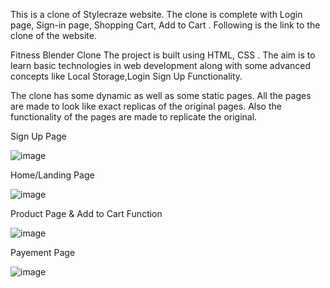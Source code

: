 This is a clone of Stylecraze website. The clone is complete with Login page, Sign-in page, Shopping Cart, Add to Cart . Following is the link to the clone of the website.

Fitness Blender Clone
The project is built using HTML, CSS . The aim is to learn basic technologies in web development along with some advanced concepts like Local Storage,Login Sign Up Functionality.

The clone has some dynamic as well as some static pages. All the pages are made to look like exact replicas of the original pages. Also the functionality of the pages are made to replicate the original.



Sign Up Page


![image](https://user-images.githubusercontent.com/103626320/193548396-4356afdb-b612-41f4-8504-5f8e01ce16ab.png)

Home/Landing Page


![image](https://user-images.githubusercontent.com/103626320/193548625-ff607e24-43f9-4721-bd29-f242a9a7da4e.png)

Product Page & Add to Cart Function


![image](https://user-images.githubusercontent.com/103626320/193549020-c429dc1f-5875-4c0a-8319-2a0f406dc0dc.png)

Payement Page


![image](https://user-images.githubusercontent.com/103626320/193549304-9514d3ad-71e0-4dc7-b268-0bda35701f71.png)

